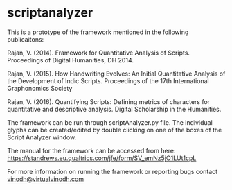 # scriptanalyzer

This is a prototype of the framework mentioned in the following publicaitons:

Rajan, V. (2014). Framework for Quantitative Analysis of Scripts. Proceedings of Digital Humanities, DH 2014. 

Rajan, V. (2015). How Handwriting Evolves: An Initial Quantitative Analysis of the Development of Indic Scripts. Proceedings of the 17th International Graphonomics Society 

Rajan, V. (2016). Quantifying Scripts: Defining metrics of characters for quantitative and descriptive analysis. Digital Scholarship in the Humanities.

The framework can be run through scriptAnalyzer.py file. 
The individual glyphs can be created/edited by double clicking on one of the boxes of the Script Analyzer window.

The manual for the framework can be accessed from here: https://standrews.eu.qualtrics.com/jfe/form/SV_emNz5jO1LUt1cpL

For more information on running the framework or reporting bugs contact vinodh@virtualvinodh.com

